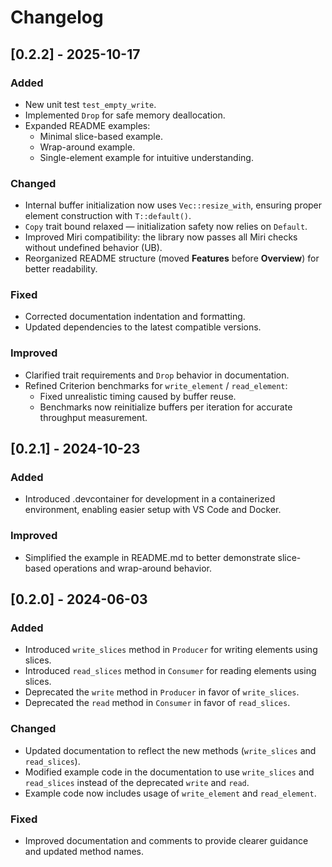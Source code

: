 # Changelog

## [0.2.2] - 2025-10-17

### Added

- New unit test `test_empty_write`.
- Implemented `Drop` for safe memory deallocation.
- Expanded README examples:
  - Minimal slice-based example.
  - Wrap-around example.
  - Single-element example for intuitive understanding.

### Changed

- Internal buffer initialization now uses `Vec::resize_with`, ensuring proper element construction with `T::default()`.
- `Copy` trait bound relaxed — initialization safety now relies on `Default`.
- Improved Miri compatibility: the library now passes all Miri checks without undefined behavior (UB).
- Reorganized README structure (moved **Features** before **Overview**) for better readability.

### Fixed

- Corrected documentation indentation and formatting.
- Updated dependencies to the latest compatible versions.

### Improved

- Clarified trait requirements and `Drop` behavior in documentation.
- Refined Criterion benchmarks for `write_element` / `read_element`:
  - Fixed unrealistic timing caused by buffer reuse.
  - Benchmarks now reinitialize buffers per iteration for accurate throughput measurement.

## [0.2.1] - 2024-10-23

### Added

- Introduced .devcontainer for development in a containerized environment, enabling easier setup with VS Code and Docker.

### Improved

- Simplified the example in README.md to better demonstrate slice-based operations and wrap-around behavior.

## [0.2.0] - 2024-06-03

### Added

- Introduced `write_slices` method in `Producer` for writing elements using slices.
- Introduced `read_slices` method in `Consumer` for reading elements using slices.
- Deprecated the `write` method in `Producer` in favor of `write_slices`.
- Deprecated the `read` method in `Consumer` in favor of `read_slices`.

### Changed

- Updated documentation to reflect the new methods (`write_slices` and `read_slices`).
- Modified example code in the documentation to use `write_slices` and `read_slices` 
  instead of the deprecated `write` and `read`.
- Example code now includes usage of `write_element` and `read_element`.

### Fixed

- Improved documentation and comments to provide clearer guidance and updated method names.
